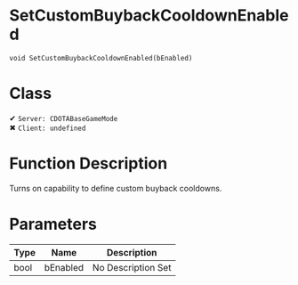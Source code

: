 # SetCustomBuybackCooldownEnabled
```
void SetCustomBuybackCooldownEnabled(bEnabled)
```
# Class
✔ `Server: CDOTABaseGameMode`  
✖ `Client: undefined`  

# Function Description
Turns on capability to define custom buyback cooldowns.
# Parameters
Type|Name|Description
--|--|--
bool|bEnabled|No Description Set

